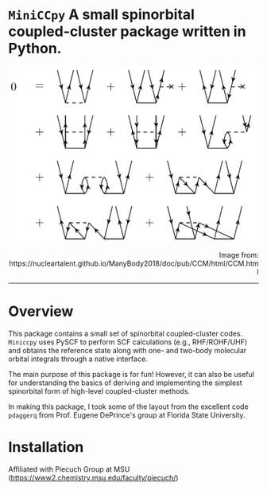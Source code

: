 
# ```MiniCCpy``` A small spinorbital coupled-cluster package written in Python.
![image](Diagrams-CCD.png)
<p style="text-align: right;">Image from: https://nucleartalent.github.io/ManyBody2018/doc/pub/CCM/html/CCM.html</p>

---
# Overview
This package contains a small set of spinorbital coupled-cluster codes. `Miniccpy` uses PySCF to perform SCF calculations
(e.g., RHF/ROHF/UHF) and obtains the reference state along with one- and two-body molecular orbital integrals through a 
native interface. 

The main purpose of this package is for fun! However, it can also be useful for understanding the basics of deriving and
implementing the simplest spinorbital form of high-level coupled-cluster methods.

In making this package, I took some of the layout from the excellent code `pdaggerq` from Prof. Eugene DePrince's group at Florida
State University. 

# Installation

Affiliated with Piecuch Group at MSU (https://www2.chemistry.msu.edu/faculty/piecuch/)
